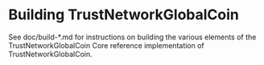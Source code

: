 Building TrustNetworkGlobalCoin
================

See doc/build-*.md for instructions on building the various
elements of the TrustNetworkGlobalCoin Core reference implementation of TrustNetworkGlobalCoin.
